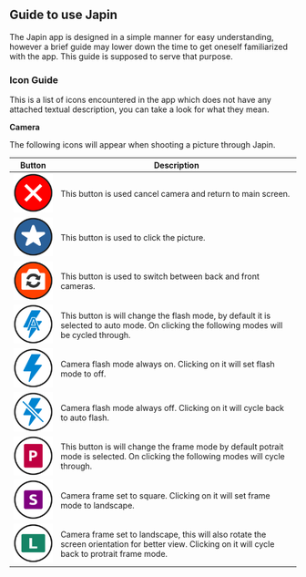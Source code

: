 ## Guide to use Japin
The Japin app is designed in a simple manner for easy understanding, however a brief guide may lower down the time to get oneself familiarized with the app. This guide is supposed to serve that purpose.

### Icon Guide
This is a list of icons encountered in the app which does not have any attached textual description, you can take a look for what they mean.

**Camera**

The following icons will appear when shooting a picture through Japin.

Button | Description
------------ | -------------
![](/images/cam_cancel.png) | This button is used cancel camera and return to main screen.
![](/images/cam_click.png) | This button is used to click the picture.
![](/images/cam_rotate.png) | This button is used to switch between back and front cameras.
![](/images/cam_flash_auto.png) | This button is will change the flash mode, by default it is selected to auto mode. On clicking the following modes will be cycled through.
![](/images/cam_flash_on.png) | Camera flash mode always on. Clicking on it will set flash mode to off.
![](/images/cam_flash_off.png) | Camera flash mode always off. Clicking on it will cycle back to auto flash.
![](/images/cam_orientation_portrait.png) | This button is will change the frame mode by default potrait mode is selected. On clicking the following modes will cycle through.
![](/images/cam_orientation_square.png) | Camera frame set to square. Clicking on it will set frame mode to landscape.
![](/images/cam_orientation_landscape.png) | Camera frame set to landscape, this will also rotate the screen orientation for better view. Clicking on it will cycle back to protrait frame mode. 


 


